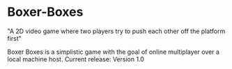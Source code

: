 # Boxer-Boxes
"A 2D video game where two players try to push each other off the platform first"

Boxer Boxes is a simplistic game with the goal of online multiplayer over a local machine host. Current release: Version 1.0
